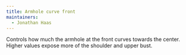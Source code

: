 ```yaml
---
title: Armhole curve front
maintainers:
  - Jonathan Haas
---
```


Controls how much the armhole at the front curves towards the center. Higher values expose more of the shoulder and upper bust.
